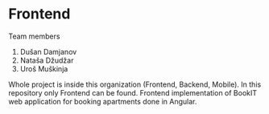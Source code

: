 # Frontend
Team members
1. Dušan Damjanov
2. Nataša Džudžar
3. Uroš Muškinja

Whole project is inside this organization (Frontend, Backend, Mobile).
In this repository only Frontend can be found.
Frontend implementation of BookIT web application for booking apartments done in Angular. 
